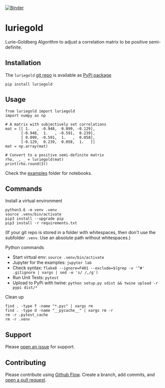 [![Binder](https://mybinder.org/badge.svg)](https://mybinder.org/v2/gh/ulf1/scipy-luriegold/master?urlpath=lab)

# luriegold
Lurie-Goldberg Algorithm to adjust a correlation matrix to be positive semi-definite.

## Installation
The `luriegold` [git repo](http://github.com/ulf1/scipy-luriegold) is available as [PyPi package](https://pypi.org/project/luriegold)

```
pip install luriegold
```


## Usage

```
from luriegold import luriegold
import numpy as np

# A matrix with subjectively set correlations
mat = [[ 1.   , -0.948,  0.099, -0.129],
       [-0.948,  1.   , -0.591,  0.239],
       [ 0.099, -0.591,  1.   ,  0.058],
       [-0.129,  0.239,  0.058,  1.   ]]
mat = np.array(mat)

# Convert to a positive semi-definite matrix
rho, _, _ = luriegold(mat)
print(rho.round(3))
```

Check the [examples](https://github.com/ulf1/scipy-luriegold/tree/master/examples) folder for notebooks.


## Commands
Install a virtual environment

```
python3.6 -m venv .venv
source .venv/bin/activate
pip3 install --upgrade pip
pip3 install -r requirements.txt
```

(If your git repo is stored in a folder with whitespaces, then don't use the subfolder `.venv`. Use an absolute path without whitespaces.)

Python commands

* Start virtual env: `source .venv/bin/activate`
* Jupyter for the examples: `jupyter lab`
* Check syntax: `flake8 --ignore=F401 --exclude=$(grep -v '^#' .gitignore | xargs | sed -e 's/ /,/g')`
* Run Unit Tests: `pytest`
* Upload to PyPi with twine: `python setup.py sdist && twine upload -r pypi dist/*`

Clean up 

```
find . -type f -name "*.pyc" | xargs rm
find . -type d -name "__pycache__" | xargs rm -r
rm -r .pytest_cache
rm -r .venv
```

## Support
Please [open an issue](https://github.com/ulf1/scipy-luriegold/issues/new) for support.


## Contributing
Please contribute using [Github Flow](https://guides.github.com/introduction/flow/). Create a branch, add commits, and [open a pull request](https://github.com/ulf1/scipy-luriegold/compare/).
